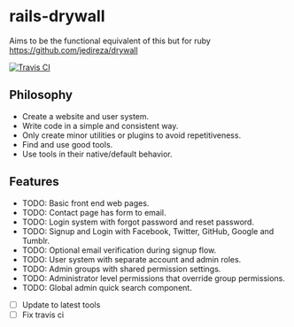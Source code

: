 # rails-drywall
Aims to be the functional equivalent of this but for ruby https://github.com/jedireza/drywall

[![Travis CI](https://travis-ci.org/njd5475/rails-drywall.svg?branch=master)](https://github.com/njd5475/rails-drywall)

## Philosophy

 - Create a website and user system.
 - Write code in a simple and consistent way.
 - Only create minor utilities or plugins to avoid repetitiveness.
 - Find and use good tools.
 - Use tools in their native/default behavior.


## Features

 - TODO: Basic front end web pages.
 - TODO: Contact page has form to email.
 - TODO: Login system with forgot password and reset password.
 - TODO: Signup and Login with Facebook, Twitter, GitHub, Google and Tumblr.
 - TODO: Optional email verification during signup flow.
 - TODO: User system with separate account and admin roles.
 - TODO: Admin groups with shared permission settings.
 - TODO: Administrator level permissions that override group permissions.
 - TODO: Global admin quick search component.
 - [ ] Update to latest tools
 - [ ] Fix travis ci
